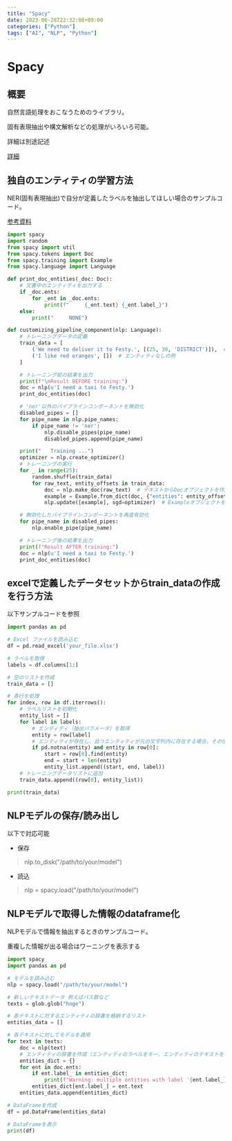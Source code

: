 ```yaml
---
title: "Spacy"
date: 2023-06-28T22:32:08+09:00
categories: ["Python"]
tags: ["AI", "NLP", "Python"]
---
```

# Spacy

## 概要

自然言語処理をおこなうためのライブラリ。

固有表現抽出や構文解析などの処理がいろいろ可能。

詳細は別途記述

[詳細](https://spacy.io/)

## 独自のエンティティの学習方法

NER(固有表現抽出)で自分が定義したラベルを抽出してほしい場合のサンプルコード。

[参考資料](https://stackoverflow.com/questions/69181078/spacy-how-do-you-add-custom-ner-labels-to-a-pre-trained-model)

``` python
import spacy
import random
from spacy import util
from spacy.tokens import Doc
from spacy.training import Example
from spacy.language import Language

def print_doc_entities(_doc: Doc):
    # 文書中のエンティティを出力する
    if _doc.ents:
        for _ent in _doc.ents:
            print(f"     {_ent.text} {_ent.label_}")
    else:
        print("     NONE")

def customizing_pipeline_component(nlp: Language):
    # トレーニングデータの定義
    train_data = [
        ('We need to deliver it to Festy.', [(25, 30, 'DISTRICT')]),  # 'Festy'を地区名としてラベル付け
        ('I like red oranges', [])  # エンティティなしの例
    ]

    # トレーニング前の結果を出力
    print(f"\nResult BEFORE training:")
    doc = nlp(u'I need a taxi to Festy.')
    print_doc_entities(doc)

    # 'ner'以外のパイプラインコンポーネントを無効化
    disabled_pipes = []
    for pipe_name in nlp.pipe_names:
        if pipe_name != 'ner':
            nlp.disable_pipes(pipe_name)
            disabled_pipes.append(pipe_name)

    print("   Training ...")
    optimizer = nlp.create_optimizer()
    # トレーニングの実行
    for _ in range(25):
        random.shuffle(train_data)
        for raw_text, entity_offsets in train_data:
            doc = nlp.make_doc(raw_text)  # テキストからDocオブジェクトを作成
            example = Example.from_dict(doc, {"entities": entity_offsets})  # Docオブジェクトとエンティティの情報からExampleオブジェクトを作成
            nlp.update([example], sgd=optimizer)  # Exampleオブジェクトを使ってモデルを更新

    # 無効化したパイプラインコンポーネントを再度有効化
    for pipe_name in disabled_pipes:
        nlp.enable_pipe(pipe_name)

    # トレーニング後の結果を出力
    print(f"Result AFTER training:")
    doc = nlp(u'I need a taxi to Festy.')
    print_doc_entities(doc)

```

## excelで定義したデータセットからtrain_dataの作成を行う方法

以下サンプルコードを参照

``` python
import pandas as pd

# Excel ファイルを読み込む
df = pd.read_excel('your_file.xlsx')

# ラベルを取得
labels = df.columns[1:]

# 空のリストを作成
train_data = []

# 各行を処理
for index, row in df.iterrows():
    # ラベルリストを初期化
    entity_list = []
    for label in labels:
        # エンティティ（抽出パラメータ）を取得
        entity = row[label]
        # エンティティが存在し、且つエンティティが元の文字列内に存在する場合、その位置を取得
        if pd.notna(entity) and entity in row[0]:
            start = row[0].find(entity)
            end = start + len(entity)
            entity_list.append((start, end, label))
    # トレーニングデータリストに追加
    train_data.append((row[0], entity_list))

print(train_data)
```

## NLPモデルの保存/読み出し

以下で対応可能
- 保存
> nlp.to_disk("/path/to/your/model")
- 読込
> nlp = spacy.load("/path/to/your/model")

## NLPモデルで取得した情報のdataframe化

NLPモデルで情報を抽出するときのサンプルコード。

重複した情報が出る場合はワーニングを表示する

``` python
import spacy
import pandas as pd

# モデルを読み込む
nlp = spacy.load("/path/to/your/model")

# 新しいテキストデータ 例えばパス群など
texts = glob.glob("hoge")

# 各テキストに対するエンティティの辞書を格納するリスト
entities_data = []

# 各テキストに対してモデルを適用
for text in texts:
    doc = nlp(text)
    # エンティティの辞書を作成（エンティティのラベルをキー、エンティティのテキストを値とする）
    entities_dict = {}
    for ent in doc.ents:
        if ent.label_ in entities_dict:
            print(f"Warning: multiple entities with label '{ent.label_}' detected in text: '{text}'")
        entities_dict[ent.label_] = ent.text
    entities_data.append(entities_dict)

# DataFrameを作成
df = pd.DataFrame(entities_data)

# DataFrameを表示
print(df)
```